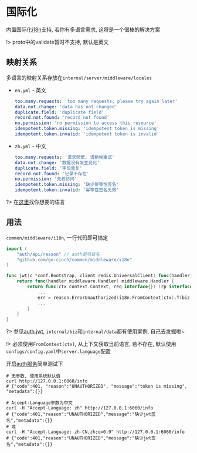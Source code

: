 # 国际化


内置国际化[i18n](https://github.com/nicksnyder/go-i18n)支持, 若你有多语言需求, 这将是一个很棒的解决方案

!> proto中的validate暂时不支持, 默认是英文


## 映射关系


多语言的映射关系存放在`internal/server/middleware/locales`
- `en.yml` - 英文

    ```yaml
    too.many.requests: 'too many requests, please try again later'
    data.not.change: 'data has not changed'
    duplicate.field: 'duplicate field'
    record.not.found: 'record not found'
    no.permission: 'no permission to access this resource'
    idempotent.token.missing: 'idempotent token is missing'
    idempotent.token.invalid: 'idempotent token is invalid'
    ```

- `zh.yml` - 中文

    ```yaml
    too.many.requests: '请求频繁, 请稍候重试'
    data.not.change: '数据没有发生变化'
    duplicate.field: '字段重复'
    record.not.found: '记录不存在'
    no.permission: '无权访问'
    idempotent.token.missing: '缺少幂等性签名'
    idempotent.token.invalid: '幂等性签名无效'
    ```

?> 在[这里](http://www.iana.org/assignments/language-subtag-registry/language-subtag-registry)找你想要的语言

## 用法


`common/middleware/i18n`, 一行代码即可搞定

```go
import (
    "auth/api/reason" // auth是项目名
    "github.com/go-cinch/common/middleware/i18n"
)

func jwt(c *conf.Bootstrap, client redis.UniversalClient) func(handler middleware.Handler) middleware.Handler {
    return func(handler middleware.Handler) middleware.Handler {
        return func(ctx context.Context, req interface{}) (rp interface{}, err error) {
            ...
            err = reason.ErrorUnauthorized(i18n.FromContext(ctx).T(biz.JwtMissingToken))
            ...
        }
    }
}
```

?> 参见[auth.jwt](https://github.com/go-cinch/auth/blob/dev/internal/server/middleware/permission.go#L58), `internal/biz`和`internal/data`都有使用案例, 自己去发掘啦~

!> 必须使用`FromContext(ctx)`, 从上下文获取当前语言, 若不存在, 默认使用`configs/config.yaml`中`server.language`配置  


开启[auth服务](/started.0.init?id=auth%e6%9c%8d%e5%8a%a1)简单测试下

```shell
# 无参数, 使用系统默认值
curl http://127.0.0.1:6060/info
# {"code":401, "reason":"UNAUTHORIZED", "message":"token is missing", "metadata":{}}

# Accept-Language参数为中文
curl -H "Accept-Language: zh" http://127.0.0.1:6060/info
# {"code":401,"reason":"UNAUTHORIZED","message":"缺少jwt签名","metadata":{}}
# 或
curl -H "Accept-Language: zh-CN,zh;q=0.9" http://127.0.0.1:6060/info
# {"code":401,"reason":"UNAUTHORIZED","message":"缺少jwt签名","metadata":{}}
```
